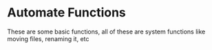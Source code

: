 # Automate Functions
These are some basic functions, all of these are system functions like moving files, renaming it, etc
